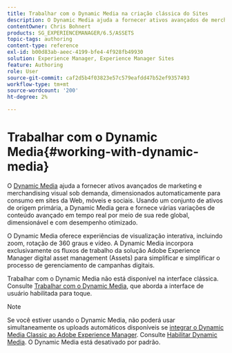 ```yaml
---
title: Trabalhar com o Dynamic Media na criação clássica do Sites
description: O Dynamic Media ajuda a fornecer ativos avançados de merchandising e marketing visual sob demanda, dimensionados automaticamente para consumo em sites da Web, móveis e sociais. Usando um conjunto de ativos de origem primária, a Dynamic Media gera e fornece várias variações de conteúdo avançado em tempo real por meio de sua rede global, dimensionável e com desempenho otimizado.
contentOwner: Chris Bohnert
products: SG_EXPERIENCEMANAGER/6.5/ASSETS
topic-tags: authoring
content-type: reference
exl-id: b00d83ab-aeec-4199-bfe4-4f928fb49930
solution: Experience Manager, Experience Manager Sites
feature: Authoring
role: User
source-git-commit: caf2d5b4f03823e57c579eafdd47b52ef9357493
workflow-type: tm+mt
source-wordcount: '200'
ht-degree: 2%

---
```


# Trabalhar com o Dynamic Media{#working-with-dynamic-media}

O [Dynamic Media](https://business.adobe.com/products/experience-manager/assets/dynamic-media.html) ajuda a fornecer ativos avançados de marketing e merchandising visual sob demanda, dimensionados automaticamente para consumo em sites da Web, móveis e sociais. Usando um conjunto de ativos de origem primária, a Dynamic Media gera e fornece várias variações de conteúdo avançado em tempo real por meio de sua rede global, dimensionável e com desempenho otimizado.

O Dynamic Media oferece experiências de visualização interativa, incluindo zoom, rotação de 360 graus e vídeo. A Dynamic Media incorpora exclusivamente os fluxos de trabalho da solução Adobe Experience Manager digital asset management (Assets) para simplificar e simplificar o processo de gerenciamento de campanhas digitais.

Trabalhar com o Dynamic Media não está disponível na interface clássica. Consulte [Trabalhar com o Dynamic Media](/help/assets/dynamic-media.md), que aborda a interface de usuário habilitada para toque.

>[!NOTE]
>
>Se você estiver usando o Dynamic Media, não poderá usar simultaneamente os uploads automáticos disponíveis se [integrar o Dynamic Media Classic ao Adobe Experience Manager](/help/sites-administering/scene7.md). Consulte [Habilitar Dynamic Media](/help/assets/config-dynamic.md#enabling-dynamic-media). O Dynamic Media está desativado por padrão.
